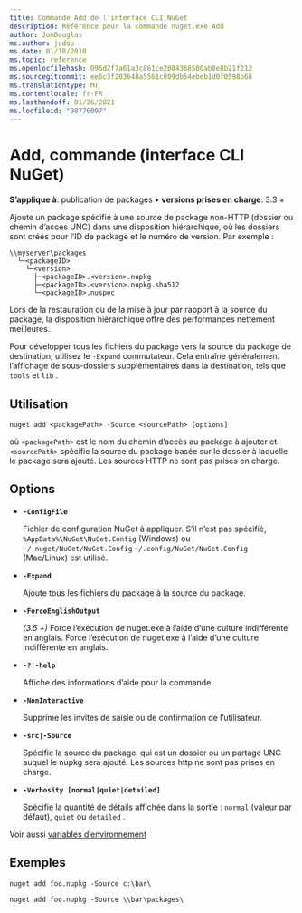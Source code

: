 ```yaml
---
title: Commande Add de l’interface CLI NuGet
description: Référence pour la commande nuget.exe Add
author: JonDouglas
ms.author: jodou
ms.date: 01/18/2018
ms.topic: reference
ms.openlocfilehash: 096d2f7a61a3c861ce2084368500ab8e8b21f212
ms.sourcegitcommit: ee6c3f203648a5561c809db54ebeb1d0f0598b68
ms.translationtype: MT
ms.contentlocale: fr-FR
ms.lasthandoff: 01/26/2021
ms.locfileid: "98776097"
---
```

# <a name="add-command-nuget-cli"></a>Add, commande (interface CLI NuGet)

**S’applique à**: publication de packages &bullet; **versions prises en charge**: 3.3 +

Ajoute un package spécifié à une source de package non-HTTP (dossier ou chemin d’accès UNC) dans une disposition hiérarchique, où les dossiers sont créés pour l’ID de package et le numéro de version. Par exemple :

```
\\myserver\packages
  └─<packageID>
    └─<version>
      ├─<packageID>.<version>.nupkg
      ├─<packageID>.<version>.nupkg.sha512
      └─<packageID>.nuspec
```

Lors de la restauration ou de la mise à jour par rapport à la source du package, la disposition hiérarchique offre des performances nettement meilleures.

Pour développer tous les fichiers du package vers la source du package de destination, utilisez le `-Expand` commutateur. Cela entraîne généralement l’affichage de sous-dossiers supplémentaires dans la destination, tels que `tools` et `lib` .

## <a name="usage"></a>Utilisation

```cli
nuget add <packagePath> -Source <sourcePath> [options]
```

où `<packagePath>` est le nom du chemin d’accès au package à ajouter et `<sourcePath>` spécifie la source du package basée sur le dossier à laquelle le package sera ajouté. Les sources HTTP ne sont pas prises en charge.

## <a name="options"></a>Options

- **`-ConfigFile`**

  Fichier de configuration NuGet à appliquer. S’il n’est pas spécifié, `%AppData%\NuGet\NuGet.Config` (Windows) ou `~/.nuget/NuGet/NuGet.Config` `~/.config/NuGet/NuGet.Config` (Mac/Linux) est utilisé.

- **`-Expand`**

  Ajoute tous les fichiers du package à la source du package.

- **`-ForceEnglishOutput`**

  *(3.5 +)* Force l’exécution de nuget.exe à l’aide d’une culture indifférente en anglais.
Force l’exécution de nuget.exe à l’aide d’une culture indifférente en anglais.

- **`-?|-help`**

  Affiche des informations d’aide pour la commande.

- **`-NonInteractive`**

  Supprime les invites de saisie ou de confirmation de l’utilisateur.

- **`-src|-Source`**

   Spécifie la source du package, qui est un dossier ou un partage UNC auquel le nupkg sera ajouté. Les sources http ne sont pas prises en charge.

- **`-Verbosity [normal|quiet|detailed]`**

  Spécifie la quantité de détails affichée dans la sortie : `normal` (valeur par défaut), `quiet` ou `detailed` .

Voir aussi [variables d’environnement](cli-ref-environment-variables.md)

## <a name="examples"></a>Exemples

```cli
nuget add foo.nupkg -Source c:\bar\

nuget add foo.nupkg -Source \\bar\packages\
```
